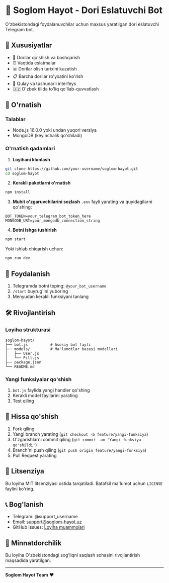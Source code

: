 # 💊 Soglom Hayot - Dori Eslatuvchi Bot

O'zbekistondagi foydalanuvchilar uchun maxsus yaratilgan dori eslatuvchi Telegram bot.

## 🌟 Xususiyatlar

- 💊 Dorilar qo'shish va boshqarish
- ⏰ Vaqtida eslatmalar
- 📊 Dorilar olish tarixini kuzatish
- 📋 Barcha dorilar ro'yxatini ko'rish
- 🔔 Qulay va tushunarli interfeys
- 🇺🇿 O'zbek tilida to'liq qo'llab-quvvatlash

## 🚀 O'rnatish

### Talablar
- Node.js 16.0.0 yoki undan yuqori versiya
- MongoDB (keyinchalik qo'shiladi)

### O'rnatish qadamlari

1. **Loyihani klonlash**
```bash
git clone https://github.com/your-username/soglom-hayot.git
cd soglom-hayot
```

2. **Kerakli paketlarni o'rnatish**
```bash
npm install
```

3. **Muhit o'zgaruvchilarini sozlash**
`.env` fayli yarating va quyidagilarni qo'shing:
```env
BOT_TOKEN=your_telegram_bot_token_here
MONGODB_URI=your_mongodb_connection_string
```

4. **Botni ishga tushirish**
```bash
npm start
```

Yoki ishlab chiqarish uchun:
```bash
npm run dev
```

## 📱 Foydalanish

1. Telegramda botni toping: `@your_bot_username`
2. `/start` buyrug'ini yuboring
3. Menyudan kerakli funksiyani tanlang

## 🛠️ Rivojlantirish

### Loyiha strukturasi
```
soglom-hayot/
├── bot.js          # Asosiy bot fayli
├── models/         # Ma'lumotlar bazasi modellari
│   ├── User.js
│   └── Pill.js
├── package.json
└── README.md
```

### Yangi funksiyalar qo'shish
1. `bot.js` faylida yangi handler qo'shing
2. Kerakli model fayllarini yarating
3. Test qiling

## 🤝 Hissa qo'shish

1. Fork qiling
2. Yangi branch yarating (`git checkout -b feature/yangi-funksiya`)
3. O'zgarishlarni commit qiling (`git commit -am 'Yangi funksiya qo'shildi'`)
4. Branch'ni push qiling (`git push origin feature/yangi-funksiya`)
5. Pull Request yarating

## 📄 Litsenziya

Bu loyiha MIT litsenziyasi ostida tarqatiladi. Batafsil ma'lumot uchun `LICENSE` faylini ko'ring.

## 📞 Bog'lanish

- Telegram: @support_username
- Email: support@soglom-hayot.uz
- GitHub Issues: [Loyiha muammolari](https://github.com/your-username/soglom-hayot/issues)

## 🙏 Minnatdorchilik

Bu loyiha O'zbekistondagi sog'liqni saqlash sohasini rivojlantirish maqsadida yaratilgan.

---

**Soglom Hayot Team** ❤️ 